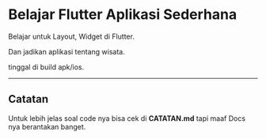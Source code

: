 # Belajar Flutter Aplikasi Sederhana

Belajar untuk Layout, Widget di Flutter.

Dan jadikan aplikasi tentang wisata.

tinggal di build apk/ios.

---

## Catatan

Untuk lebih jelas soal code nya bisa cek di **CATATAN.md** tapi maaf Docs nya berantakan banget.